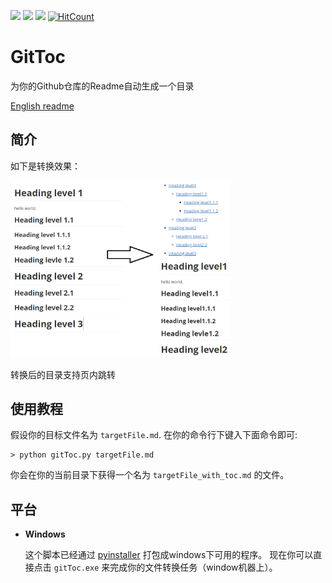 <a href="https://996.icu"><img src="https://img.shields.io/badge/link-996.icu-red.svg?style=flat-square"></a> <a href='https://pytorch.org/'><img src='https://img.shields.io/badge/python-3.5-green.svg?style=flat-square'></a> ![](https://img.shields.io/badge/platform-windows-lightgrey?style=flat-square) [![HitCount](http://hits.dwyl.io/Holy-Shine/GitToc.svg)](http://hits.dwyl.io/Holy-Shine/GitToc)

# GitToc

为你的Github仓库的Readme自动生成一个目录

[English readme](README.md)

## 简介

如下是转换效果：

<img src='effect.png' width=70%>

转换后的目录支持页内跳转

## 使用教程

假设你的目标文件名为 `targetFile.md`. 在你的命令行下键入下面命令即可:

 ```shell
> python gitToc.py targetFile.md
 ```

你会在你的当前目录下获得一个名为 `targetFile_with_toc.md` 的文件。



## 平台

- **Windows**

  这个脚本已经通过 [pyinstaller](https://pypi.org/project/PyInstaller/) 打包成windows下可用的程序。 现在你可以直接点击 `gitToc.exe` 来完成你的文件转换任务（window机器上）。